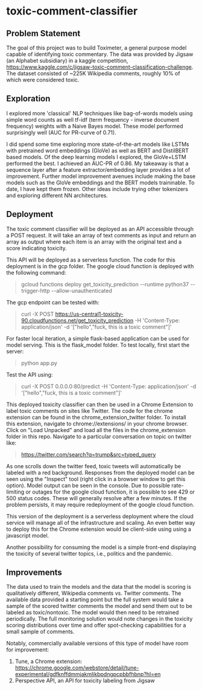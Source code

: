 # toxic-comment-classifier
## Problem Statement

The goal of this project was to build Toximeter, a general purpose model capable of identifying toxic commentary. The data was provided by Jigsaw (an Alphabet subsidiary) in a kaggle competition, https://www.kaggle.com/c/jigsaw-toxic-comment-classification-challenge. The dataset consisted of ~225K Wikipedia comments, roughly 10% of which were considered toxic.

## Exploration

I explored more 'classical' NLP techniques like bag-of-words models using simple word counts as well tf-idf (term frequency - inverse document frequency) weights with a Naive Bayes model. These model performed surprisingly well (AUC for PR-curve of 0.71).

I did spend some time exploring more state-of-the-art models like LSTMs with pretrained word embeddings (GloVe) as well as BERT and DistilBERT based models. Of the deep learning models I explored, the GloVe+LSTM performed the best. I achieved an AUC-PR of 0.86. My takeaway is that a sequence layer after a feature extractor/embedding layer provides a lot of improvement. Further model improvement avenues include making the base models such as the GloVe embeddings and the BERT models traininable. To date, I have kept them frozen. Other ideas include trying other tokenizers and exploring different NN architectures.

## Deployment

The toxic comment classifier will be deployed as an API accessible through a POST request. It will take an array of text comments as input and return an array as output where each item is an array with the original text and a score indicating toxicity. 

This API will be deployed as a serverless function. The code for this deployment is in the gcp folder. The google cloud function is deployed with the following command:
> gcloud functions deploy get_toxicity_prediction --runtime python37 --trigger-http --allow-unauthenticated

The gcp endpoint can be tested with:

> curl -X POST    https://us-central1-toxicity-90.cloudfunctions.net/get_toxicity_prediction    -H 'Content-Type: application/json'    -d '["hello","fuck, this is a toxic comment"]'

For faster local iteration, a simple flask-based application can be used for model serving. This is the flask_model folder. To test locally, first start the server:
> python app.py

Test the API using:
> curl -X POST    0.0.0.0:80/predict    -H 'Content-Type: application/json'    -d '["hello","fuck, this is a toxic comment"]'

This deployed toxicity classifier can then be used in a Chrome Extension to label toxic comments on sites like Twitter. The code for the chrome extension can be found in the chrome_extension_twitter folder. To install this extension, navigate to chrome://extensions/ in your chrome browser. Click on "Load Unpacked" and load all the files in the chrome_extension folder in this repo. Navigate to a particular conversation on topic on twitter like: 
> https://twitter.com/search?q=trump&src=typed_query

As one scrolls down the twitter feed, toxic tweets will automatically be labeled with a red background. Responses from the deployed model can be seen using the "Inspect" tool (right click in a browser window to get this option). Model output can be seen in the console. Due to possible rate-limiting or outages for the google cloud function, it is possible to see 429 or 500 status codes. These will generally resolve after a few minutes. If the problem persists, it may require redeployment of the google cloud function.

This version of the deployment is a serverless deployment where the cloud service will manage all of the infrastructure and scaling. An even better way to deploy this for the Chrome extension would be client-side using using a javascript model. 

Another possibility for consuming the model is a simple front-end displaying the toxicity of several twitter topics, i.e., politics and the pandemic. 

## Improvements

The data used to train the models and the data that the model is scoring is qualitatively different, Wikipedia comments vs. Twitter comments. The available data provided a starting point but the full system would take a sample of the scored twitter comments the model and send them out to be labeled as toxic/nontoxic. The model would then need to be retrained periodically. The full monitoring solution would note changes in the toxicity scoring distributions over time and offer spot-checking capabilities for a small sample of comments.

Notably, commercially available versions of this type of model have room for improvement: 

1. Tune, a Chrome extension: https://chrome.google.com/webstore/detail/tune-experimental/gdfknffdmmjakmlikbpdngpcpbbfhbnp?hl=en
2. Perspective API, an API for toxicity labeling from Jigsaw